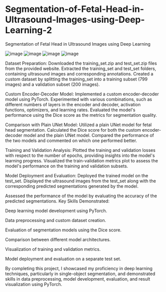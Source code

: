 # Segmentation-of-Fetal-Head-in-Ultrasound-Images-using-Deep-Learning-2
Segmentation of Fetal Head in Ultrasound Images using Deep Learning






![image](https://github.com/AmarchandC/Segmentation-of-Fetal-Head-in-Ultrasound-Images-using-Deep-Learning-2/assets/82858194/2195dcc7-cfe4-49cb-9654-e6065e1763af)
![image](https://github.com/AmarchandC/Segmentation-of-Fetal-Head-in-Ultrasound-Images-using-Deep-Learning-2/assets/82858194/3a027ea1-bf27-47b4-beb1-80ab301192eb)
![image](https://github.com/AmarchandC/Segmentation-of-Fetal-Head-in-Ultrasound-Images-using-Deep-Learning-2/assets/82858194/a29d779f-1b0b-4def-a8c7-cb7e3fd5ec0a)
![image](https://github.com/AmarchandC/Segmentation-of-Fetal-Head-in-Ultrasound-Images-using-Deep-Learning-2/assets/82858194/24c58142-3334-4bc7-944d-0b496f475cd2)







Dataset Preparation:
Downloaded the training_set.zip and test_set.zip files from the provided website.
Extracted the training_set and test_set folders, containing ultrasound images and corresponding annotations.
Created a custom dataset by splitting the training_set into a training subset (799 images) and a validation subset (200 images).

Custom Encoder-Decoder Model:
Implemented a custom encoder-decoder model using PyTorch.
Experimented with various combinations, such as different numbers of layers in the encoder and decoder, activation functions, optimizers, and learning rates.
Evaluated the model's performance using the Dice score as the metrics for segmentation quality.

Comparison with Plain UNet Model:
Utilized a plain UNet model for fetal head segmentation.
Calculated the Dice score for both the custom encoder-decoder model and the plain UNet model.
Compared the performance of the two models and commented on which one performed better.

Training and Validation Analysis:
Plotted the training and validation losses with respect to the number of epochs, providing insights into the model's learning progress.
Visualized the train-validation metrics plot to assess the model's performance on the training and validation subsets.

Model Deployment and Evaluation:
Deployed the trained model on the test_set.
Displayed the ultrasound images from the test_set along with the corresponding predicted segmentations generated by the model.

Assessed the performance of the model by evaluating the accuracy of the predicted segmentations.
Key Skills Demonstrated:

Deep learning model development using PyTorch.

Data preprocessing and custom dataset creation.

Evaluation of segmentation models using the Dice score.

Comparison between different model architectures.

Visualization of training and validation metrics.

Model deployment and evaluation on a separate test set.

By completing this project, I showcased my proficiency in deep learning techniques, particularly in single-object segmentation, and demonstrated skills in data preprocessing, model development, evaluation, and result visualization using PyTorch.
